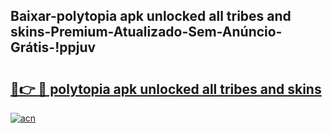 
## Baixar-polytopia apk unlocked all tribes and skins-Premium-Atualizado-Sem-Anúncio-Grátis-!ppjuv

# <h2><a href="https://andorid.site?title=polytopia_apk_unlocked_all_tribes_and_skins&ref=27">🔗👉 🔴 polytopia apk unlocked all tribes and skins</a></h2>

[![acn](https://github.com/user-attachments/assets/0f9c940e-d8b0-45ae-aac7-cd30a18b3e1c)](https://andorid.site?title=polytopia_apk_unlocked_all_tribes_and_skins&ref=27)

